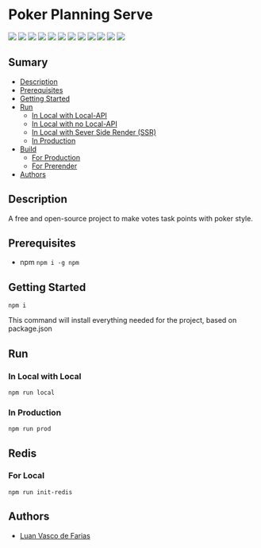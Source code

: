 # Poker Planning Serve
![](https://img.shields.io/github/package-json/v/LvFarias/poker-serve/main?style=flat-square)
![](https://img.shields.io/github/license/LvFarias/poker-serve?style=flat-square)
![](https://img.shields.io/github/repo-size/LvFarias/poker-serve?style=flat-square)
![](https://img.shields.io/github/issues/LvFarias/poker-serve?style=flat-square)
![](https://img.shields.io/github/issues-closed-raw/LvFarias/poker-serve?style=flat-square)
![](https://img.shields.io/github/issues-pr/LvFarias/poker-serve?style=flat-square)
![](https://img.shields.io/github/contributors/LvFarias/poker-serve?style=flat-square)
![](https://img.shields.io/github/commit-activity/m/LvFarias/poker-serve?style=flat-square)
![](https://img.shields.io/github/last-commit/LvFarias/poker-serve/main?style=flat-square)
![](https://img.shields.io/github/forks/LvFarias/poker-serve?style=social)
![](https://img.shields.io/github/stars/LvFarias/poker-serve?style=social)
![](https://img.shields.io/github/watchers/LvFarias/poker-serve?style=social)

## Sumary

- [Description](#description)
- [Prerequisites](#prerequisites)
- [Getting Started](#getting-started)
- [Run](#run)
  - [In Local with Local-API](#in-local-with-local-api)
  - [In Local with no Local-API](#in-local-with-no-local-api)
  - [In Local with Sever Side Render (SSR)](#in-local-with-sever-side-render-(ssr))
  - [In Production](#in-production)
- [Build](#build)
  - [For Production](#for-production)
  - [For Prerender](#for-prerender)
- [Authors](#authors)

## Description

A free and open-source project to make votes task points with poker style.

## Prerequisites

- npm `npm i -g npm`
## Getting Started

```
npm i
```
This command will install everything needed for the project, based on package.json

## Run
### In Local with Local

```
npm run local
```

### In Production

```
npm run prod
```

## Redis
### For Local

```
npm run init-redis
```

## Authors

- [Luan Vasco de Farias](https://github.com/LvFarias)
